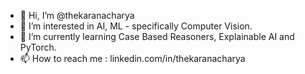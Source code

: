 - 👋 Hi, I’m @thekaranacharya
- 👀 I’m interested in AI, ML - specifically Computer Vision.
- 🌱 I’m currently learning Case Based Reasoners, Explainable AI and PyTorch.
- 📫 How to reach me : linkedin.com/in/thekaranacharya

<!---
thekaranacharya/thekaranacharya is a ✨ special ✨ repository because its `README.md` (this file) appears on your GitHub profile.
You can click the Preview link to take a look at your changes.
--->
